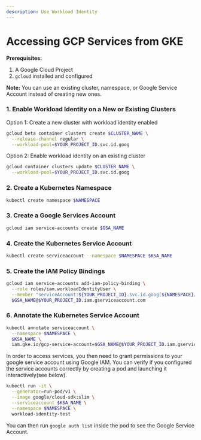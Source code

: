 ```yaml
---
description: Use Workload Identity
---
```


# Accessing GCP Services from GKE

**Prerequisites:**

1. A Google Cloud Project
2. `gcloud`  installed and configured

**Note:** You can use an existing cluster, namespace, or Google Service Account instead of creating new ones.

### 1. Enable Workload Identity on a New or Existing Clusters

Option 1: Create a new cluster with workload identity enabled

```bash
gcloud beta container clusters create $CLUSTER_NAME \
  --release-channel regular \
  --workload-pool=$YOUR_PROJECT_ID.svc.id.goog
```

Option 2: Enable workload identity on an existing cluster

```bash
gcloud container clusters update $CLUSTER_NAME \
  --workload-pool=$YOUR_PROJECT_ID.svc.id.goog
```

### 2. Create a Kubernetes Namespace

```bash
kubectl create namespace $NAMESPACE
```

### 3. Create a Google Services Account

```bash
gcloud iam service-accounts create $GSA_NAME
```

### 4. Create the Kubernetes Service Account

```bash
kubectl create serviceaccount --namespace $NAMESPACE $KSA_NAME
```

### 5. Create the IAM Policy Bindings

```bash
gcloud iam service-accounts add-iam-policy-binding \
  --role roles/iam.workloadIdentityUser \
  --member "serviceAccount:${YOUR_PROJECT_ID}.svc.id.goog[${NAMESPACE}/${KSA_NAME}]" \
  $GSA_NAME@$YOUR_PROJECT_ID.iam.gserviceaccount.com
```

### 6. Annotate the Kubernetes Service Account

```bash
kubectl annotate serviceaccount \
  --namespace $NAMESPACE \
  $KSA_NAME \
  iam.gke.io/gcp-service-account=$GSA_NAME@$YOUR_PROJECT_ID.iam.gserviceaccount.com
```

In order to access services, you then need to grant permissions to your google service account using Google IAM. You can verify if you configured the service accounts correctly by creating a pod and launching it interactively(see below).

```bash
kubectl run -it \
  --generator=run-pod/v1 \
  --image google/cloud-sdk:slim \
  --serviceaccount $KSA_NAME \
  --namespace $NAMESPACE \
  workload-identity-test
```

You can then run `google auth list` inside the pod to see the Google Service Account.

